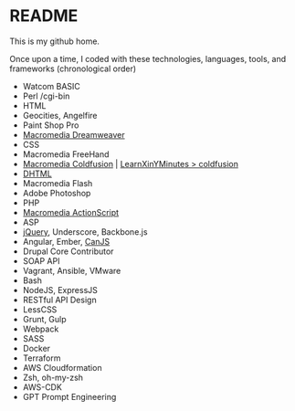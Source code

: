 # README

This is my github home.

Once upon a time, I coded with these technologies, languages, tools, and frameworks (chronological order)

- Watcom BASIC
- Perl /cgi-bin
- HTML
- Geocities, Angelfire
- Paint Shop Pro
- [Macromedia Dreamweaver](https://static.wikia.nocookie.net/macromedia/images/9/99/Macromedia_Dreamweaver_1.2_trial_screen.png)
- CSS
- Macromedia FreeHand
- [Macromedia Coldfusion](https://en.wikipedia.org/wiki/ColdFusion_Markup_Language) | [LearnXinYMinutes > coldfusion](https://learnxinyminutes.com/docs/coldfusion/)
- [DHTML](https://en.wikipedia.org/wiki/Dynamic_HTML)
- Macromedia Flash
- Adobe Photoshop
- PHP
- [Macromedia ActionScript](https://en.wikipedia.org/wiki/ActionScript)
- ASP
- [jQuery](https://jquery.com), Underscore, Backbone.js
- Angular, Ember, [CanJS](https://canjs.com)
- Drupal Core Contributor
- SOAP API
- Vagrant, Ansible, VMware
- Bash
- NodeJS, ExpressJS
- RESTful API Design
- LessCSS
- Grunt, Gulp
- Webpack
- SASS
- Docker
- Terraform
- AWS Cloudformation
- Zsh, oh-my-zsh
- AWS-CDK
- GPT Prompt Engineering
